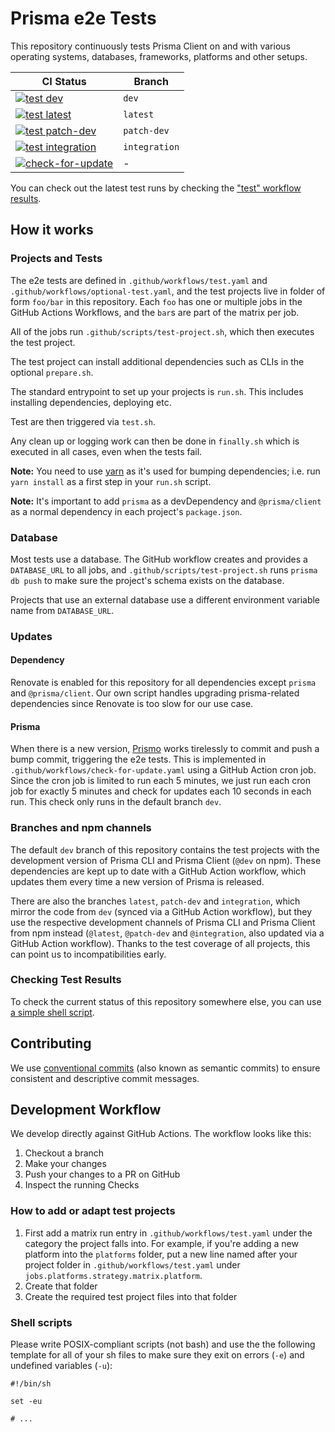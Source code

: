 # Prisma e2e Tests

This repository continuously tests Prisma Client on and with various operating systems, databases, frameworks, platforms and other setups.

| CI Status                                                                                                                                                                                      | Branch        |
| ---------------------------------------------------------------------------------------------------------------------------------------------------------------------------------------------- | ------------- |
| [![test dev](https://github.com/prisma/e2e-tests/workflows/test/badge.svg?branch=dev)](https://github.com/prisma/e2e-tests/actions?query=workflow%3Atest+branch%3Adev) | `dev` |
| [![test latest](https://github.com/prisma/e2e-tests/workflows/test/badge.svg?branch=latest)](https://github.com/prisma/e2e-tests/actions?query=workflow%3Atest+branch%3Alatest)                | `latest`      |
| [![test patch-dev](https://github.com/prisma/e2e-tests/workflows/test/badge.svg?branch=patch-dev)](https://github.com/prisma/e2e-tests/actions?query=workflow%3Atest+branch%3Apatch-dev)       | `patch-dev`   |
| [![test integration](https://github.com/prisma/e2e-tests/workflows/test/badge.svg?branch=integration)](https://github.com/prisma/e2e-tests/actions?query=workflow%3Atest+branch%3Aintegration) | `integration` |
| [![check-for-update](https://github.com/prisma/e2e-tests/workflows/check-for-update/badge.svg)](https://github.com/prisma/e2e-tests/actions?query=workflow%3Acheck-for-update)                 | -             |


You can check out the latest test runs by checking the ["test" workflow results](https://github.com/prisma/e2e-tests/actions?query=workflow%3Atest).

## How it works

### Projects and Tests

The e2e tests are defined in `.github/workflows/test.yaml` and `.github/workflows/optional-test.yaml`, and the test projects live in folder of form `foo/bar` in this repository. Each `foo` has one or multiple jobs in the GitHub Actions Workflows, and the `bar`s are part of the matrix per job.

All of the jobs run `.github/scripts/test-project.sh`, which then executes the test project.

The test project can install additional dependencies such as CLIs in the optional `prepare.sh`. 

The standard entrypoint to set up your projects is `run.sh`. This includes installing dependencies, deploying etc.

Test are then triggered via `test.sh`.

Any clean up or logging work can then be done in `finally.sh` which is executed in all cases, even when the tests fail.

**Note:** You need to use [yarn](https://yarnpkg.com) as it's used for bumping dependencies; i.e. run `yarn install` as a first step in your `run.sh` script.

**Note:** It's important to add `prisma` as a devDependency and `@prisma/client` as a normal dependency in each project's `package.json`.

### Database 

Most tests use a database. The GitHub workflow creates and provides a `DATABASE_URL` to all jobs, and `.github/scripts/test-project.sh` runs `prisma db push` to make sure the project's schema exists on the database.

Projects that use an external database use a different environment variable name from `DATABASE_URL`.

### Updates

#### Dependency

Renovate is enabled for this repository for all dependencies except `prisma` and `@prisma/client`. Our own script handles upgrading prisma-related dependencies since Renovate is too slow for our use case.

#### Prisma

When there is a new version, [Prismo](https://github.com/prisma-bot) works tirelessly to commit and push a bump commit, triggering the e2e tests. This is implemented in `.github/workflows/check-for-update.yaml` using a GitHub Action cron job. Since the cron job is limited to run each 5 minutes, we just run each cron job for exactly 5 minutes and check for updates each 10 seconds in each run. This check only runs in the default branch `dev`.

### Branches and npm channels

The default `dev` branch of this repository contains the test projects with the development version of Prisma CLI and Prisma Client (`@dev` on npm). These dependencies are kept up to date with a GitHub Action workflow, which updates them every time a new version of Prisma is released.

There are also the branches `latest`, `patch-dev` and `integration`, which mirror the code from `dev` (synced via a GitHub Action workflow), but they use the respective development channels of Prisma CLI and Prisma Client from npm instead (`@latest`, `@patch-dev` and `@integration`, also updated via a GitHub Action workflow). Thanks to the test coverage of all projects, this can point us to incompatibilities early.

### Checking Test Results

To check the current status of this repository somewhere else, you can use [a simple shell script](https://gist.github.com/steebchen/80fb6e3a60aec0f095090618f90473ec).

## Contributing

We use [conventional commits](https://www.conventionalcommits.org) (also known as semantic commits) to ensure consistent and descriptive commit messages.

## Development Workflow

We develop directly against GitHub Actions. The workflow looks like this:

1. Checkout a branch
2. Make your changes
3. Push your changes to a PR on GitHub
4. Inspect the running Checks

### How to add or adapt test projects

1. First add a matrix run entry in `.github/workflows/test.yaml` under the category the project falls into. For example, if you're adding a new platform into the `platforms` folder, put a new line named after your project folder in `.github/workflows/test.yaml` under `jobs.platforms.strategy.matrix.platform`.
2. Create that folder
3. Create the required test project files into that folder

### Shell scripts

Please write POSIX-compliant scripts (not bash) and use the the following template for all of your sh files to make sure they exit on errors (`-e`) and undefined variables (`-u`):

```shell script
#!/bin/sh

set -eu

# ...
```

